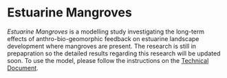 # Estuarine Mangroves

*Estuarine Mangroves* is a modelling study investigating the long-term effects of anthro-bio-geomorphic feedback on estuarine landscape development where mangroves are present. The research is still in prepapration so the detailed results regarding this research will be updated soon. To use the model, please follow the instructions on the [Technical Document](https://github.com/xiedanghan/EstuarineMangroves/blob/2dcd1d095b7d9a2ac71f128ef50b23338aa4ff2c/Xie_Technical%20Documents_EstuarineMangroveModel.pdf).


